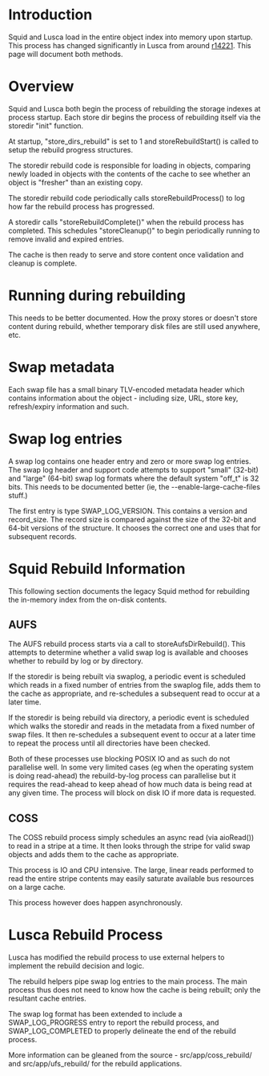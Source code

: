 # Introduction #

Squid and Lusca load in the entire object index into memory upon startup. This process has changed significantly in Lusca from around [r14221](https://code.google.com/p/lusca-cache/source/detail?r=14221). This page will document both methods.

# Overview #

Squid and Lusca both begin the process of rebuilding the storage indexes at process startup. Each store dir begins the process of rebuilding itself via the storedir "init" function.

At startup, "store\_dirs\_rebuild" is set to 1 and storeRebuildStart() is called to setup the rebuild progress structures.

The storedir rebuild code is responsible for loading in objects, comparing newly loaded in objects with the contents of the cache to see whether an object is "fresher" than an existing copy.

The storedir rebuild code periodically calls storeRebuildProcess() to log how far the rebuild process has progressed.

A storedir calls "storeRebuildComplete()" when the rebuild process has completed. This schedules "storeCleanup()" to begin periodically running to remove invalid and expired entries.

The cache is then ready to serve and store content once validation and cleanup is complete.

# Running during rebuilding #

This needs to be better documented. How the proxy stores or doesn't store content during rebuild, whether temporary disk files are still used anywhere, etc.

# Swap metadata #

Each swap file has a small binary TLV-encoded metadata header which contains information about the object - including size, URL, store key, refresh/expiry information and such.

# Swap log entries #

A swap log contains one header entry and zero or more swap log entries. The swap log header and support code attempts to support "small" (32-bit) and "large" (64-bit) swap log formats where the default system "off\_t" is 32 bits. This needs to be documented better (ie, the --enable-large-cache-files stuff.)

The first entry is type SWAP\_LOG\_VERSION. This contains a version and record\_size. The record size is compared against the size of the 32-bit and 64-bit versions of the structure. It chooses the correct one and uses that for subsequent records.

# Squid Rebuild Information #

This following section documents the legacy Squid method for rebuilding the in-memory index from the on-disk contents.

## AUFS ##

The AUFS rebuild process starts via a call to storeAufsDirRebuild(). This attempts to determine whether a valid swap log is available and chooses whether to rebuild by log or by directory.

If the storedir is being rebuilt via swaplog, a periodic event is scheduled which reads in a fixed number of entries from the swaplog file, adds them to the cache as appropriate, and re-schedules a subsequent read to occur at a later time.

If the storedir is being rebuild via directory, a periodic event is scheduled which walks the storedir and reads in the metadata from a fixed number of swap files. It then re-schedules a subsequent event to occur at a later time to repeat the process until all directories have been checked.

Both of these processes use blocking POSIX IO and as such do not parallelise well. In some very limited cases (eg when the operating system is doing read-ahead) the rebuild-by-log process can parallelise but it requires the read-ahead to keep ahead of how much data is being read at any given time. The process will block on disk IO if more data is requested.

## COSS ##

The COSS rebuild process simply schedules an async read (via aioRead()) to read in a stripe at a time. It then looks through the stripe for valid swap objects and adds them to the cache as appropriate.

This process is IO and CPU intensive. The large, linear reads performed to read the entire stripe contents may easily saturate available bus resources on a large cache.

This process however does happen asynchronously.

# Lusca Rebuild Process #

Lusca has modified the rebuild process to use external helpers to implement the rebuild decision and logic.

The rebuild helpers pipe swap log entries to the main process. The main process thus does not need to know how the cache is being rebuilt; only the resultant cache entries.

The swap log format has been extended to include a SWAP\_LOG\_PROGRESS entry to report the rebuild process, and SWAP\_LOG\_COMPLETED to properly delineate the end of the rebuild process.

More information can be gleaned from the source - src/app/coss\_rebuild/ and src/app/ufs\_rebuild/ for the rebuild applications.